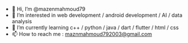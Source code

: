 - 👋 Hi, I’m @mazenmahmoud79
- 👀 I’m interested in web development / android development / AI / data analysis  
- 🌱 I’m currently learning c++ / python / java / dart / flutter / html / css 
- 📫 How to reach me : maznmahmoud792003@gmail.com

<!---
mazenmahmoud79/mazenmahmoud79 is a ✨ special ✨ repository because its `README.md` (this file) appears on your GitHub profile.
You can click the Preview link to take a look at your changes.
--->
